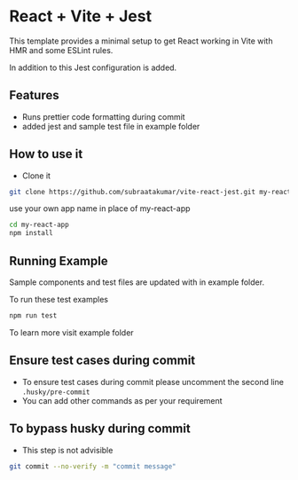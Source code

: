 # React + Vite + Jest

This template provides a minimal setup to get React working in Vite with HMR and some ESLint rules.

In addition to this Jest configuration is added.

## Features

- Runs prettier code formatting during commit
- added jest and sample test file in example folder

## How to use it

- Clone it

```bash
git clone https://github.com/subraatakumar/vite-react-jest.git my-react-app
```

use your own app name in place of my-react-app

```bash
cd my-react-app
npm install
```

## Running Example

Sample components and test files are updated with in example folder.

To run these test examples

```bash
npm run test
```

To learn more visit example folder

## Ensure test cases during commit

- To ensure test cases during commit please uncomment the second line `.husky/pre-commit`
- You can add other commands as per your requirement

## To bypass husky during commit

- This step is not advisible

```bash
git commit --no-verify -m "commit message"
```
